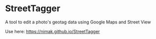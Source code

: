 # StreetTagger
A tool to edit a photo's geotag data using Google Maps and Street View

Use here: https://nimak.github.io/StreetTagger
